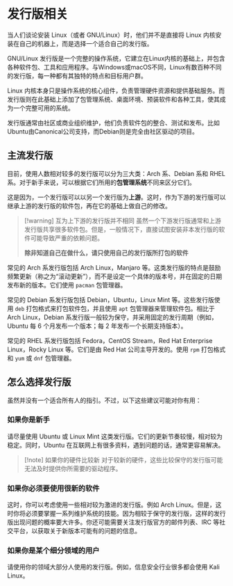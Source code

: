 # 发行版相关
当人们谈论安装 Linux（或者 GNU/Linux）时，他们并不是直接将 Linux 内核安装在自己的机器上，而是选择一个适合自己的发行版。

GNU/Linux 发行版是一个完整的操作系统，它建立在Linux内核的基础上，并包含各种软件包、工具和应用程序。与Windows或macOS不同，Linux有数百种不同的发行版，每一种都有其独特的特点和目标用户群。

Linux 内核本身只是操作系统的核心组件，负责管理硬件资源和提供基础服务。而发行版则在此基础上添加了包管理系统、桌面环境、预装软件和各种工具，使其成为一个完整可用的系统。

发行版通常由社区或商业组织维护，他们负责软件包的整合、测试和发布。比如Ubuntu由Canonical公司支持，而Debian则是完全由社区驱动的项目。

## 主流发行版
目前，使用人数相对较多的发行版可以分为三大类：Arch 系、Debian 系和 RHEL 系。对于新手来说，可以根据它们所用的**包管理系统**不同来区分它们。

这是因为，一个发行版可以以另一个发行版为**上游**。这时，作为下游的发行版可以继承上游的发行版的软件包，再在它的基础上做自己的修改。

> [!warning] 互为上下游的发行版并不相同
> 虽然一个下游发行版通常和上游发行版共享很多软件包。但是，一般情况下，直接试图安装非本发行版的软件可能导致严重的依赖问题。
>
> **除非知道自己在做什么，请只使用自己的发行版所打包的软件**

常见的 Arch 系发行版包括 Arch Linux，Manjaro 等。这类发行版的特点是鼓励频繁更新（称之为“滚动更新”），而不是设定一个具体的版本号，并在固定的日期发布新的版本。它们使用 `pacman` 包管理器。

常见的 Debian 系发行版包括 Debian，Ubuntu，Linux Mint 等。这些发行版使用 `deb` 打包格式来打包软件包，并且使用 `apt` 包管理器来管理软件包。相比于 Arch Linux，Debian 系发行版一般较为保守，并采用固定的发行周期（例如，Ubuntu 每 6 个月发布一个版本；每 2 年发布一个长期支持版本）。

常见的 RHEL 系发行版包括 Fedora，CentOS Stream，Red Hat Enterprise Linux，Rocky Linux 等。它们是由 Red Hat 公司主导开发的。使用 `rpm` 打包格式和 `yum` 或 `dnf` 包管理器。

## 怎么选择发行版
虽然并没有一个适合所有人的指引。不过，以下这些建议可能对你有用：

### 如果你是新手
请尽量使用 Ubuntu 或 Linux Mint 这类发行版。它们的更新节奏较慢，相对较为稳定。同时，Ubuntu 在互联网上有很多资料，遇到问题的话，通常更容易解决。

> [!note] 如果你的硬件比较新
> 对于较新的硬件，这些比较保守的发行版可能无法及时提供你所需要的驱动程序。

### 如果你必须要使用很新的软件
这时，你可以考虑使用一些相对较为激进的发行版。例如 Arch Linux。但是，这时你将必须要掌握一系列维护系统的技能。因为相较于保守的发行版，这样的发行版出现问题的概率要大许多。你还可能需要关注发行版官方的邮件列表、IRC 等社交平台，以获取关于新版本可能有的问题的信息。


### 如果你是某个细分领域的用户
请使用你的领域大部分人使用的发行版。例如，信息安全行业很多都会使用 Kali Linux。